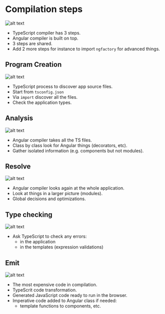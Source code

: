 # Compilation steps

![alt text](./images/compiler-steps.png)

- TypeScript compiler has 3 steps.
- Angular compiler is built on top.
- 3 steps are shared.
- Add 2 more steps for instance to import `ngfactory` for advanced things.


## Program Creation

![alt text](./images/compiler-steps.png)

- TypeScript process to discover app source files.
- Start from `tsconfig.json`
- Via `import` discover all the files.
- Check the application types.



## Analysis

![alt text](./images/compiler-steps.png)

- Angular compiler takes all the TS files.
- Class by class look for Angular things (decorators, etc).
- Gather isolated information (e.g. components but not modules).



## Resolve

![alt text](./images/compiler-steps.png)

- Angular compiler looks again at the whole application.
- Look at things in a larger picture (modules).
- Global decisions and optimizations.


## Type checking

![alt text](./images/compiler-steps.png)

- Ask TypeScript to check any errors:
  - in the application
  - in the templates (expression validations)


## Emit

![alt text](./images/compiler-steps.png)

- The most expensive code in compilation.
- TypeScrit code transformation.
- Generated JavaScript code ready to run in the browser.
- Imperative code added to Angular class if needed:
  - template functions to components, etc.